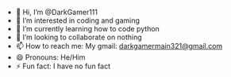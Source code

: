 - 👋 Hi, I’m @DarkGamer111
- 👀 I’m interested in coding and gaming
- 🌱 I’m currently learning how to code python
- 💞️ I’m looking to collaborate on nothing
- 📫 How to reach me: My gmail: darkgamermain321@gmail.com
- 😄 Pronouns: He/Him
- ⚡ Fun fact: I have no fun fact

<!---
DarkGamer111/DarkGamer is a ✨ special ✨ repository because its `README.md` (this file) appears on your GitHub profile.
You can click the Preview link to take a look at your changes.
--->
